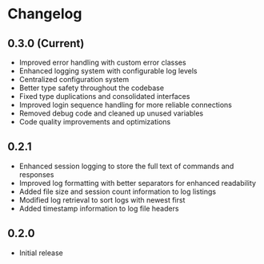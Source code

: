 # Changelog

## 0.3.0 (Current)
- Improved error handling with custom error classes
- Enhanced logging system with configurable log levels
- Centralized configuration system
- Better type safety throughout the codebase
- Fixed type duplications and consolidated interfaces
- Improved login sequence handling for more reliable connections
- Removed debug code and cleaned up unused variables
- Code quality improvements and optimizations

## 0.2.1
- Enhanced session logging to store the full text of commands and responses
- Improved log formatting with better separators for enhanced readability
- Added file size and session count information to log listings
- Modified log retrieval to sort logs with newest first
- Added timestamp information to log file headers

## 0.2.0
- Initial release
